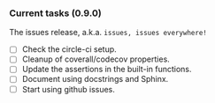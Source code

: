 ### Current tasks (0.9.0)

The issues release, a.k.a. `issues, issues everywhere!`

 - [ ] Check the circle-ci setup.
 - [ ] Cleanup of coverall/codecov properties.
 - [ ] Update the assertions in the built-in functions.
 - [ ] Document using docstrings and Sphinx. 
 - [ ] Start using github issues.
